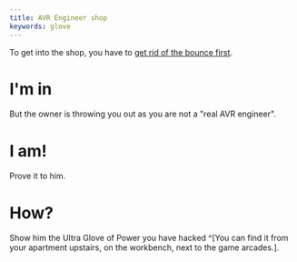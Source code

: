 ```yaml
---
title: AVR Engineer shop
keywords: glove
---
```


To get into the shop, you have to [get rid of the bounce first](010-bouncer.md).

# I'm in
But the owner is throwing you out as you are not a "real AVR engineer".

# I am!
Prove it to him.

# How?
Show him the Ultra Glove of Power you have hacked ^[You can find it from your apartment upstairs, on the workbench, next to the game arcades.].
